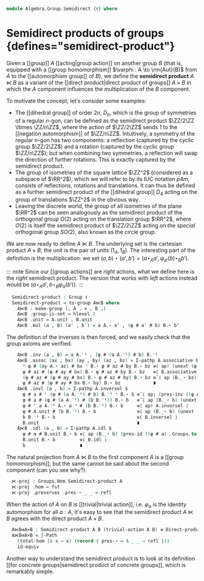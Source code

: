 <!--
```agda
open import Algebra.Group.Cat.FinitelyComplete
open import Algebra.Group.Cat.Base
open import Algebra.Group.Action
open import Algebra.Prelude
open import Algebra.Group

open is-group-hom
open make-group
```
-->

```agda
module Algebra.Group.Semidirect {ℓ} where
```

# Semidirect products of groups {defines="semidirect-product"}

Given a [[group]] $A$ [[acting|group action]] on another group $B$ (that is,
equipped with a [[group homomorphism]] $\varphi : A \to \rm{Aut}(B)$ from $A$ to
the [[automorphism group]] of $B$), we define the **semidirect product**
$A \ltimes B$ as a variant of the [[direct product|direct product of groups]] $A \times B$ in which
the $A$ component influences the multiplication of the $B$ component.

To motivate the concept, let's consider some examples:

- The [[dihedral group]] of order $2n$, $D_n$, which is the group of
symmetries of a regular $n$-gon, can be defined as the semidirect product
$\ZZ/2\ZZ \ltimes \ZZ/n\ZZ$, where the action of $\ZZ/2\ZZ$ sends $1$
to the [[negation automorphism]] of $\ZZ/n\ZZ$. Intuitively, a symmetry
of the regular $n$-gon has two components: a reflection (captured by the
cyclic group $\ZZ/2\ZZ$) and a rotation (captured by the cyclic group $\ZZ/n\ZZ$);
but when combining two symmetries, a reflection will swap the direction
of further rotations. This is exactly captured by the semidirect product.
- The group of isometries of the square lattice $\ZZ^2$ (considered
as a subspace of $\RR^2$), which we will refer to by its IUC notation
$p4m$, consists of reflections, rotations and translations. It can thus
be defined as a further semidirect product of the [[dihedral group]]
$D_4$ acting on the group of translations $\ZZ^2$ in the obvious way.
- Leaving the discrete world, the group of all isometries of the plane
$\RR^2$ can be seen analogously as the semidirect product of the
orthogonal group $O(2)$ acting on the translation group $\RR^2$, where
$O(2)$ is itself the semidirect product of $\ZZ/2\ZZ$ acting on the
*special* orthogonal group $SO(2)$, also known as the circle group.

<!--
```agda
module _ (A : Group ℓ) (B : Group ℓ) (φ : Action (Groups ℓ) A B) where
  private
    module A = Group-on (A .snd)
    module B = Group-on (B .snd)
```
-->

We are now ready to define $A \ltimes B$. The underlying set is the
cartesian product $A \times B$; the unit is the pair of units
$(1_A, 1_B)$. The interesting part of the definition is the multiplication:
we set $(a, b) \star (a', b') = (a \star_A a', \varphi_{a'}(b) \star_B b')$.

::: note
Since our [[group actions]] are *right* actions, what we define here
is the *right* semidirect product. The version that works with *left*
actions instead would be $(a \star_A a', b \star_B \varphi_{a}(b'))$.
:::

```agda
  Semidirect-product : Group ℓ
  Semidirect-product = to-group A⋉B where
    A⋉B : make-group (⌞ A ⌟ × ⌞ B ⌟)
    A⋉B .group-is-set = hlevel 2
    A⋉B .unit = A.unit , B.unit
    A⋉B .mul (a , b) (a' , b') = a A.⋆ a' , (φ # a' # b) B.⋆ b'
```

The definition of the inverses is then forced, and we easily check that
the group axioms are verified.

```agda
    A⋉B .inv (a , b) = a A.⁻¹ , (φ # (a A.⁻¹) # b) B.⁻¹
    A⋉B .assoc (ax , bx) (ay , by) (az , bz) = Σ-pathp A.associative $
      ⌜ φ # (ay A.⋆ az) # bx ⌝ B.⋆ φ # az # by B.⋆ bz ≡⟨ ap! (unext (φ .preserves .pres-⋆ _ _) _) ⟩
      φ # az # (φ # ay # bx) B.⋆ φ # az # by B.⋆ bz   ≡⟨ B.associative ⟩
      (φ # az # (φ # ay # bx) B.⋆ φ # az # by) B.⋆ bz ≡˘⟨ ap (B._⋆ bz) ((φ # az) .Groups.to .preserves .pres-⋆ _ _) ⟩
      φ # az # (φ # ay # bx B.⋆ by) B.⋆ bz            ∎
    A⋉B .invl (a , b) = Σ-pathp A.inversel $
      φ # a # ⌜ (φ # (a A.⁻¹) # b) B.⁻¹ ⌝ B.⋆ b ≡˘⟨ ap¡ (pres-inv ((φ # _) .Groups.to .preserves)) ⟩
      φ # a # (φ # (a A.⁻¹) # (b B.⁻¹)) B.⋆ b   ≡˘⟨ ap (B._⋆ b) (unext (pres-⋆ (φ .preserves) _ _) _) ⟩
      φ # ⌜ a A.⁻¹ A.⋆ a ⌝ # (b B.⁻¹) B.⋆ b     ≡⟨ ap! A.inversel ⟩
      φ # A.unit # (b B.⁻¹) B.⋆ b               ≡⟨ ap (B._⋆ b) (unext (pres-id (φ .preserves)) _) ⟩
      b B.⁻¹ B.⋆ b                              ≡⟨ B.inversel ⟩
      B.unit                                    ∎
    A⋉B .idl (a , b) = Σ-pathp A.idl $
      φ # a # B.unit B.⋆ b ≡⟨ ap (B._⋆ b) (pres-id ((φ # a) .Groups.to .preserves)) ⟩
      B.unit B.⋆ b         ≡⟨ B.idl ⟩
      b                    ∎
```

The natural projection from $A \ltimes B$ to the first component $A$ is
a [[group homomorphism]], but the same cannot be said about the second
component (can you see why?).

```agda
  ⋉-proj : Groups.Hom Semidirect-product A
  ⋉-proj .hom = fst
  ⋉-proj .preserves .pres-⋆ _ _ = refl
```

When the action of $A$ on $B$ is [[trivial|trivial action]], i.e. $\varphi_a$ is the
identity automorphism for all $a : A$, it's easy to see that the
semidirect product $A \ltimes B$ agrees with the direct product
$A \times B$.

<!--
```agda
module _ (A : Group ℓ) (B : Group ℓ) (φ : Action (Groups ℓ) A B) where
  private
    module A = Group-on (A .snd)
    module B = Group-on (B .snd)
```
-->

```agda
  A⋉B≡A×B : Semidirect-product A B (trivial-action A B) ≡ Direct-product A B
  A⋉B≡A×B = ∫-Path
    (total-hom (λ x → x) (record { pres-⋆ = λ _ _ → refl }))
    id-equiv
```

Another way to understand the semidirect product is to look at its
definition [[for concrete groups|semidirect product of concrete groups]],
which is remarkably simple.
